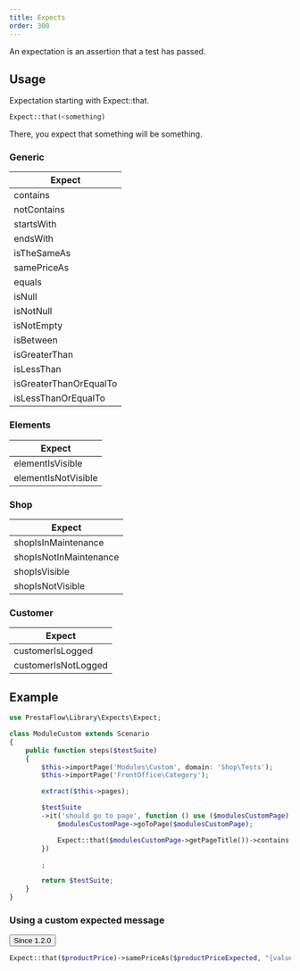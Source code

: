 ```yaml
---
title: Expects
order: 300
---
```


An expectation is an assertion that a test has passed.


## Usage

Expectation starting with Expect::that.

```php
Expect::that(<something)
```

There, you expect that something will be something.

### Generic

| Expect                    |
|---------------------------|
| contains                  |
| notContains               |
| startsWith                |
| endsWith                  |
| isTheSameAs               |
| samePriceAs               |
| equals                    |
| isNull                    |
| isNotNull                 |
| isNotEmpty                |
| isBetween                 |
| isGreaterThan             |
| isLessThan                |
| isGreaterThanOrEqualTo    |
| isLessThanOrEqualTo       |

### Elements

| Expect                    |
|---------------------------|
| elementIsVisible          |
| elementIsNotVisible       |

### Shop
| Expect                    |
|---------------------------|
| shopIsInMaintenance       |
| shopIsNotInMaintenance    |
| shopIsVisible             |
| shopIsNotVisible          |

### Customer

| Expect                    |
|---------------------------|
| customerIsLogged          |
| customerIsNotLogged       |

## Example

```php
use PrestaFlow\Library\Expects\Expect;

class ModuleCustom extends Scenario
{
    public function steps($testSuite)
    {
        $this->importPage('Modules\Custom', domain: 'Shop\Tests');
        $this->importPage('FrontOffice\Category');

        extract($this->pages);

        $testSuite
        ->it('should go to page', function () use ($modulesCustomPage) {
            $modulesCustomPage->goToPage($modulesCustomPage);

            Expect::that($modulesCustomPage->getPageTitle())->contains($modulesCustomPage->pageTitle());
        })

        ;

        return $testSuite;
    }
}
```

### Using a custom expected message

<!-- Since -->
<div class="flex items-center gap-4">
  <div class="relative inline-flex">
    <button class="rounded-md bg-slate-800 py-2 px-4 border border-transparent text-center text-sm text-white transition-all shadow-md hover:shadow-lg focus:bg-slate-700 focus:shadow-none active:bg-slate-700 hover:bg-slate-700 active:shadow-none disabled:pointer-events-none disabled:opacity-50 disabled:shadow-none" type="button">
      Since 1.2.0
    </button>
    <span class="absolute top-0.5 left-0.5 grid min-h-[12px] min-w-[12px] -translate-x-2/4 -translate-y-2/4 place-items-center rounded-full bg-purple-600 py-1 px-1 text-xs font-medium leading-none text-white content-['']"></span>
  </div>
</div>
<!-- / Since -->

```php
Expect::that($productPrice)->samePriceAs($productPriceExpected, "{value} need to be like {expected}");
```
